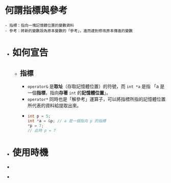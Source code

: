 # 何謂指標與參考
	- 指標：指向一塊記憶體位置的變數資料
	- 參考：將新的變數設為原本變數的「參考」，進而達到修改原本傳進的變數
- # 如何宣告
	- ## 指標
		- `operator&` 是**取址**（存取記憶體位置）的符號，而 `int *a` 是指 「a 是一個**指標**，指向**存著** `int` 的**記憶體位置**」。
		- `operator*` 同時也是「解參考」運算子，可以將指標所指的記憶體位置所代表的資料給提取出來。
		- ```cpp
		  int p = 5;
		  int *a = &p; // a 是一個指向 p 的指標
		  *p = 7;
		  // 此時 p = 7
		  ```
- # 使用時機
- ```rust
  ```
-
